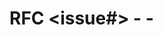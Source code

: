 # RFC <issue#> - <YYYY-MM-DD> - <title>

One paragraph description of the change.

## Scope

- What will this RFC cover, and what will it not cover?
- Link to any previous RFCs for additional context.

## Motivation

- What is the problem?
- What pain motivated this change?
- Do not cover benefits of your change, that should be covered in the "Rationale" section.

## Internal Proposal

- Describe your change as if you were presenting it to the Vector team.
- Use lists, examples, and code blocks for efficient reading.
- Be specific!

## Doc-level Proposal

- Optional. Only do this if your change is public facing.
- Demonstrate how your change will look in the form of Vector's public docs.

## Rationale

- Why is this change worth it?
- What is the impact of not doing this?
- How does this position us for success in the future?

## Prior Art

- List prior art, the good and bad.
- Why can't we simply use or copy them?

## Drawbacks

- Why should we not do this?
- What kind on ongoing burden does this place on the team?

## Alternatives

- What other approaches have been considered and why did you not choose them?
- How about not doing this at all?

## Outstanding Questions

- List any remaining questions that you have.
- These must be resolved before the RFC can be merged.

## Plan Of Attack

Incremental steps that execute this change. Generally this is in the form of:

- [ ] Submit a PR with spike-level code _roughly_ demonstrating the change.
- [ ] Incremental change #1
- [ ] Incremental change #2
- [ ] ...

Note: This can be filled out during the review process.
